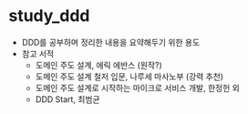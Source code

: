 # study_ddd
- DDD를 공부하며 정리한 내용을 요약해두기 위한 용도
- 참고 서적
  - 도메인 주도 설계, 에릭 에반스 (원작?)
  - 도메인 주도 설계 철저 입문, 나루세 마사노부 (강력 추천)
  - 도메인 주도 설계로 시작하는 마이크로 서비스 개발, 한정헌 외
  - DDD Start, 최범균
